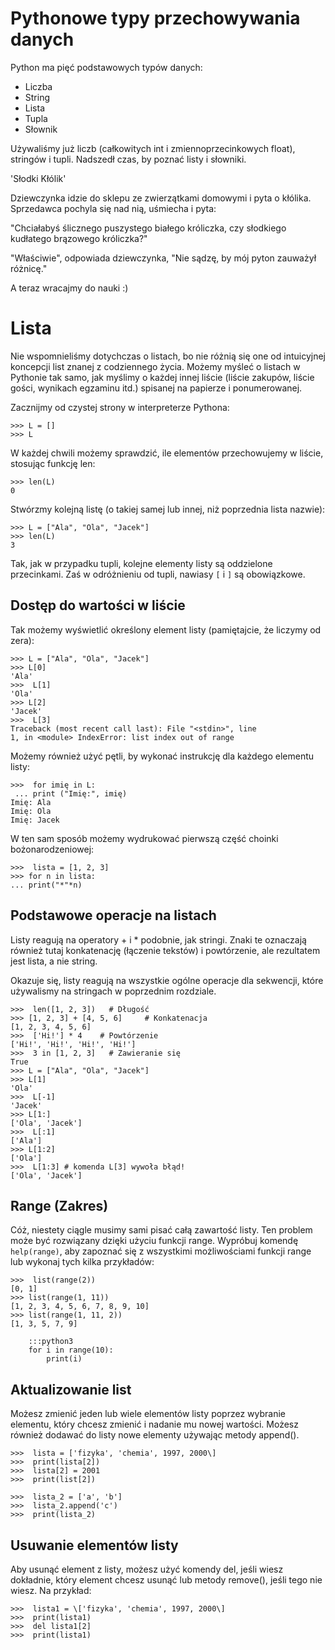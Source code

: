 Pythonowe typy przechowywania danych
====================================

Python ma pięć podstawowych typów danych:
- Liczba
- String
- Lista
- Tupla
- Słownik

Używaliśmy już liczb (całkowitych int i zmiennoprzecinkowych float), stringów i tupli. Nadszedł czas, by poznać
listy i słowniki.


'Słodki Kłólik'

Dziewczynka idzie do sklepu ze zwierzątkami domowymi i pyta o kłólika.
Sprzedawca pochyla się nad nią, uśmiecha i pyta:

"Chciałabyś ślicznego puszystego białego króliczka, 
czy słodkiego kudłatego brązowego króliczka?"

"Właściwie", odpowiada dziewczynka, "Nie sądzę, by mój pyton zauważył różnicę."

A teraz wracajmy do nauki :)

Lista
=====

Nie wspomnieliśmy dotychczas o listach, bo nie różnią się one od intuicyjnej
koncepcji list znanej z codziennego życia. Możemy myśleć o listach w Pythonie
tak samo, jak myślimy o każdej innej liście (liście zakupów, liście gości,
wynikach egzaminu itd.) spisanej na papierze i ponumerowanej.

Zacznijmy od czystej strony w interpreterze Pythona:


	>>> L = [] 
	>>> L

W każdej chwili możemy sprawdzić, ile elementów przechowujemy w liście,
stosując funkcję len:

	>>> len(L) 
	0

Stwórzmy kolejną listę (o takiej samej lub innej, niż poprzednia lista nazwie):

	>>> L = ["Ala", "Ola", "Jacek"] 
	>>> len(L)
	3

Tak, jak w przypadku tupli, kolejne elementy listy są oddzielone przecinkami. 
Zaś w odróżnieniu od tupli, nawiasy `[` i `]` są obowiązkowe.

Dostęp do wartości w liście
---------------------------

Tak możemy wyświetlić określony element listy (pamiętajcie, że liczymy od zera):

	>>> L = ["Ala", "Ola", "Jacek"] 
	>>> L[0]
	'Ala'
	>>>  L[1]
	'Ola' 
	>>> L[2] 
	'Jacek' 
	>>>  L[3]
	Traceback (most recent call last): File "<stdin>", line
	1, in <module> IndexError: list index out of range

Możemy również użyć pętli, by wykonać instrukcję dla każdego elementu
listy:

	>>>  for imię in L: 
	 ... print ("Imię:", imię) 
	Imię: Ala
	Imię: Ola 
	Imię: Jacek

W ten sam sposób możemy wydrukować pierwszą część choinki bożonarodzeniowej:


	>>>  lista = [1, 2, 3] 
	>>> for n in lista: 
	... print("*"*n)

Podstawowe operacje na listach
------------------------------

Listy reagują na operatory + i \* podobnie, jak stringi. Znaki te oznaczają
również tutaj konkatenację (łączenie tekstów) i powtórzenie, ale rezultatem
jest lista, a nie string.

Okazuje się, listy reagują na wszystkie ogólne operacje dla sekwencji, które
używalismy na stringach w poprzednim rozdziale.

	>>>  len([1, 2, 3])   # Długość 
	>>> [1, 2, 3] + [4, 5, 6]     # Konkatenacja
	[1, 2, 3, 4, 5, 6]
	>>>  ['Hi!'] * 4    # Powtórzenie 
	['Hi!', 'Hi!', 'Hi!', 'Hi!']
	>>>  3 in [1, 2, 3]   # Zawieranie się 
	True 
	>>> L = ["Ala", "Ola", "Jacek"] 
	>>> L[1] 
	'Ola'
	>>>  L[-1] 
	'Jacek' 
	>>> L[1:] 
	['Ola', 'Jacek'] 
	>>>  L[:1] 
	['Ala'] 
	>>> L[1:2] 
	['Ola'] 
	>>>  L[1:3] # komenda L[3] wywoła błąd! 
	['Ola', 'Jacek']

Range (Zakres)
--------------

Cóż, niestety ciągle musimy sami pisać całą zawartość listy. Ten problem
może być rozwiązany dzięki użyciu funkcji range. Wypróbuj komendę
`help(range)`, aby zapoznać się z wszystkimi możliwościami funkcji range lub wykonaj
tych kilka przykładów: 

	>>>  list(range(2)) 
	[0, 1] 
	>>> list(range(1, 11))
	[1, 2, 3, 4, 5, 6, 7, 8, 9, 10] 
	>>> list(range(1, 11, 2))
	[1, 3, 5, 7, 9]

    	:::python3
    	for i in range(10):
        	print(i)

Aktualizowanie list
-------------------

Możesz zmienić jeden lub wiele elementów listy poprzez wybranie elementu,
który chcesz zmienić i nadanie mu nowej wartości. Możesz również dodawać do listy
nowe elementy używając metody append().

	>>>  lista = ['fizyka', 'chemia', 1997, 2000\]
	>>>  print(lista[2]) 
	>>>  lista[2] = 2001
	>>>  print(list[2])

	>>>  lista_2 = ['a', 'b'] 
	>>>  lista_2.append('c')
	>>>  print(lista_2)

Usuwanie elementów listy
------------------------

Aby usunąć element z listy, możesz użyć komendy del, jeśli wiesz dokładnie,
który element chcesz usunąć lub metody remove(), jeśli tego nie wiesz.
Na przykład:

	>>>  lista1 = \['fizyka', 'chemia', 1997, 2000\]
	>>>  print(lista1) 
	>>>  del lista1[2]
	>>>  print(lista1)
